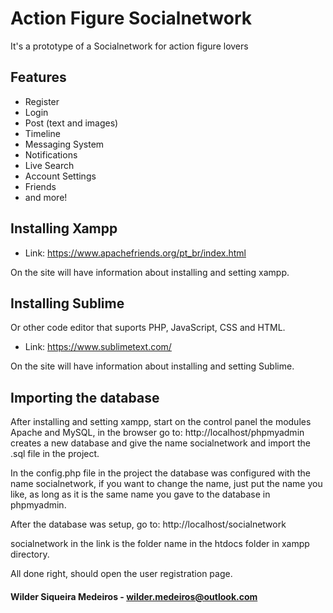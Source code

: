 # Action Figure Socialnetwork

It's a prototype of a Socialnetwork for action figure lovers

## Features

* Register
* Login
* Post (text and images)
* Timeline
* Messaging System
* Notifications
* Live Search
* Account Settings 
* Friends
* and more!

## Installing Xampp
- Link: https://www.apachefriends.org/pt_br/index.html

On the site will have information about installing and setting xampp.

## Installing Sublime

Or other code editor that suports PHP, JavaScript, CSS and HTML.
- Link: https://www.sublimetext.com/

On the site will have information about installing and setting Sublime.

## Importing the database 

After installing and setting xampp, start on the control panel the modules Apache and MySQL, in the browser go to: http://localhost/phpmyadmin creates a new database and give the name socialnetwork and import the .sql file in the project.

In the config.php file in the project the database was configured with the name socialnetwork, if you want to change the name, just put the name you like, as long as it is the same name you gave to the database in phpmyadmin.

After the database was setup, go to: http://localhost/socialnetwork

socialnetwork in the link is the folder name in the htdocs folder in xampp directory.

All done right, should open the user registration page.


#### Wilder Siqueira Medeiros - wilder.medeiros@outlook.com

